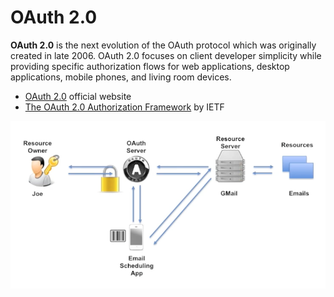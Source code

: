 # OAuth 2.0

**OAuth 2.0** is the next evolution of the OAuth protocol which was originally created in late 2006. OAuth 2.0 focuses on client developer simplicity while providing specific authorization flows for web applications, desktop applications, mobile phones, and living room devices.

- [OAuth 2.0](https://oauth.net/2/) official website
- [The OAuth 2.0 Authorization Framework](https://tools.ietf.org/html/rfc6749) by IETF

![oauth2.0-example](/assets/oauth2.0-example.png "OAuth 2.0 example")

